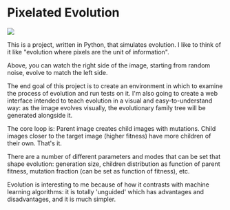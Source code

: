# Pixelated Evolution

![](https://github.com/pwspen/pixevo/blob/main/pixevo.gif)

This is a project, written in Python, that simulates evolution. I like to think of it like "evolution where pixels are the unit of information".

Above, you can watch the right side of the image, starting from random noise, evolve to match the left side.

The end goal of this project is to create an environment in which to examine the process of evolution and run tests on it. I'm also going to create a web interface intended to teach evolution in a visual and easy-to-understand way: as the image evolves visually, the evolutionary family tree will be generated alongside it.

The core loop is: Parent image creates child images with mutations. Child images closer to the target image (higher fitness) have more children of their own. That's it.

There are a number of different parameters and modes that can be set that shape evolution: generation size, children distribution as function of parent fitness, mutation fraction (can be set as function of fitness), etc.

Evolution is interesting to me because of how it contrasts with machine learning algorithms: it is totally 'unguided' which has advantages and disadvantages, and it is much simpler. 

